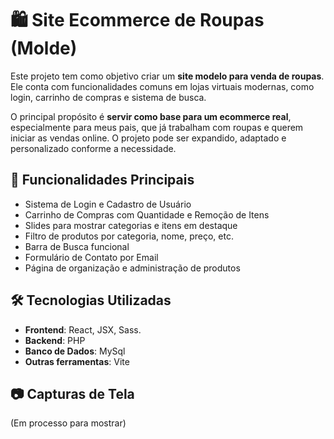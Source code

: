 # 🛍️ Site Ecommerce de Roupas (Molde)

Este projeto tem como objetivo criar um **site modelo para venda de roupas**. Ele conta com funcionalidades comuns em lojas virtuais modernas, como login, carrinho de compras e sistema de busca. 

O principal propósito é **servir como base para um ecommerce real**, especialmente para meus pais, que já trabalham com roupas e querem iniciar as vendas online. O projeto pode ser expandido, adaptado e personalizado conforme a necessidade.

## 🧩 Funcionalidades Principais

-  Sistema de Login e Cadastro de Usuário
-  Carrinho de Compras com Quantidade e Remoção de Itens
-  Slides para mostrar categorias e itens em destaque
-  Filtro de produtos por categoria, nome, preço, etc.
-  Barra de Busca funcional
-  Formulário de Contato por Email
-  Página de organização e administração de produtos

## 🛠️ Tecnologias Utilizadas

- **Frontend**: React, JSX, Sass. 
- **Backend**: PHP
- **Banco de Dados**: MySql
- **Outras ferramentas**: Vite


## 📷 Capturas de Tela
(Em processo para mostrar)



